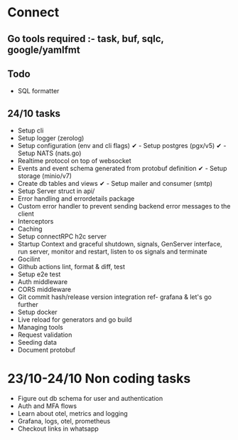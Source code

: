 # Connect

## Go tools required :- task, buf, sqlc, google/yamlfmt

## Todo
- SQL formatter

## 24/10 tasks
- Setup cli
- Setup logger (zerolog)
- Setup configuration (env and cli flags)
✔ - Setup postgres (pgx/v5)
✔ - Setup NATS (nats.go)
- Realtime protocol on top of websocket
- Events and event schema generated from protobuf definition
✔ - Setup storage (minio/v7)
- Create db tables and views
✔ - Setup mailer and consumer (smtp)
- Setup Server struct in api/
- Error handling and errordetails package
- Custom error handler to prevent sending backend error messages to the client
- Interceptors
- Caching
- Setup connectRPC h2c server
- Startup Context and graceful shutdown, signals, GenServer interface, run server, monitor and restart, listen to os signals and terminate
- Gocilint
- Github actions lint, format & diff, test
- Setup e2e test
- Auth middleware
- CORS middleware
- Git commit hash/release version integration ref- grafana & let's go further
- Setup docker
- Live reload for generators and go build
- Managing tools
- Request validation
- Seeding data
- Document protobuf

# 23/10-24/10  Non coding tasks
- Figure out db schema for user and authentication
- Auth and MFA flows
- Learn about otel, metrics and logging
- Grafana, logs, otel, prometheus
- Checkout links in whatsapp